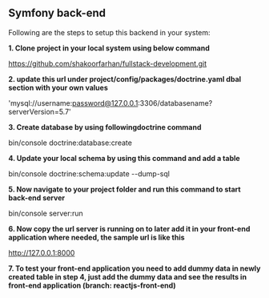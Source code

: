 ## Symfony back-end 

Following are the steps to setup this backend in your system:

**1. Clone project in your local system using below command**

https://github.com/shakoorfarhan/fullstack-development.git

**2. update this url under project/config/packages/doctrine.yaml dbal section with your own values**

'mysql://username:password@127.0.0.1:3306/databasename?serverVersion=5.7'

**3. Create database by using followingdoctrine command** 

bin/console doctrine:database:create

**4. Update your local schema by using this command and add a table**

bin/console doctrine:schema:update --dump-sql

**5. Now navigate to your project folder and run this command to start back-end server**

bin/console server:run

**6. Now copy the url server is running on to later add it in your front-end application where needed, the sample url is like this**

http://127.0.0.1:8000
 
 **7. To test your front-end application you need to add dummy data in newly created table in step 4, just add the dummy data and see the results in front-end application (branch: reactjs-front-end)**

